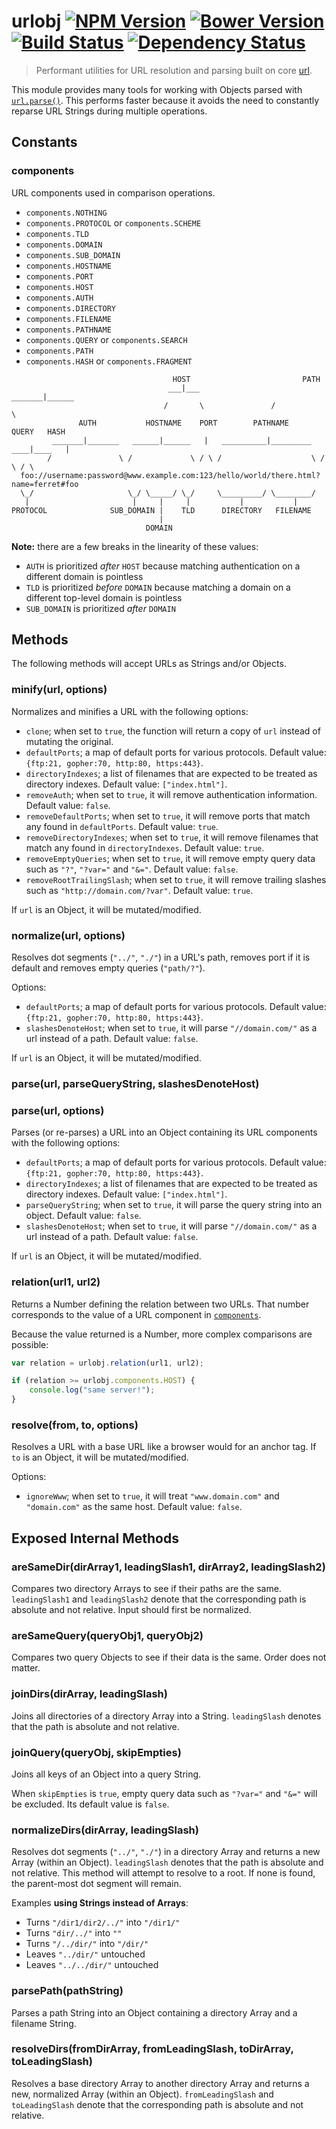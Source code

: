 # urlobj [![NPM Version][npm-image]][npm-url] [![Bower Version][bower-image]][bower-url] [![Build Status][travis-image]][travis-url] [![Dependency Status][david-image]][david-url]

> Performant utilities for URL resolution and parsing built on core [url](https://nodejs.org/api/url.html).

This module provides many tools for working with Objects parsed with [`url.parse()`](https://nodejs.org/api/url.html#url_url_parse_urlstr_parsequerystring_slashesdenotehost). This performs faster because it avoids the need to constantly reparse URL Strings during multiple operations.

## Constants

### components

URL components used in comparison operations.

* `components.NOTHING`
* `components.PROTOCOL` or `components.SCHEME`
* `components.TLD`
* `components.DOMAIN`
* `components.SUB_DOMAIN`
* `components.HOSTNAME`
* `components.PORT`
* `components.HOST`
* `components.AUTH`
* `components.DIRECTORY`
* `components.FILENAME`
* `components.PATHNAME`
* `components.QUERY` or `components.SEARCH`
* `components.PATH`
* `components.HASH` or `components.FRAGMENT`

```
                                    HOST                         PATH
                                   ___|___                 _______|______
                                  /       \               /              \
               AUTH           HOSTNAME    PORT        PATHNAME          QUERY   HASH
         _______|_______   ______|______   |   __________|_________   ____|____   |
        /               \ /             \ / \ /                    \ /         \ / \
  foo://username:password@www.example.com:123/hello/world/there.html?name=ferret#foo
  \_/                     \_/ \_____/ \_/     \_________/ \________/
   |                       |     |     |           |           |
PROTOCOL              SUB_DOMAIN |    TLD      DIRECTORY   FILENAME
                                 |
                              DOMAIN
```

**Note:** there are a few breaks in the linearity of these values:

* `AUTH` is prioritized *after* `HOST` because matching authentication on a different domain is pointless
* `TLD` is prioritized *before* `DOMAIN` because matching a domain on a different top-level domain is pointless
* `SUB_DOMAIN` is prioritized *after* `DOMAIN`

## Methods

The following methods will accept URLs as Strings and/or Objects.

### minify(url, options)
Normalizes and minifies a URL with the following options:

* `clone`; when set to `true`, the function will return a copy of `url` instead of mutating the original.
* `defaultPorts`; a map of default ports for various protocols. Default value: `{ftp:21, gopher:70, http:80, https:443}`.
* `directoryIndexes`; a list of filenames that are expected to be treated as directory indexes. Default value: `["index.html"]`.
* `removeAuth`; when set to `true`, it will remove authentication information. Default value: `false`.
* `removeDefaultPorts`; when set to `true`, it will remove ports that match any found in `defaultPorts`. Default value: `true`.
* `removeDirectoryIndexes`; when set to `true`, it will remove filenames that match any found in `directoryIndexes`. Default value: `true`.
* `removeEmptyQueries`; when set to `true`, it will remove empty query data such as `"?"`, `"?var="` and `"&="`. Default value: `false`.
* `removeRootTrailingSlash`; when set to `true`, it will remove trailing slashes such as `"http://domain.com/?var"`. Default value: `true`.

If `url` is an Object, it will be mutated/modified.

### normalize(url, options)
Resolves dot segments (`"../"`, `"./"`) in a URL's path, removes port if it is default and removes empty queries (`"path/?"`).

Options:

* `defaultPorts`; a map of default ports for various protocols. Default value: `{ftp:21, gopher:70, http:80, https:443}`.
* `slashesDenoteHost`; when set to `true`, it will parse `"//domain.com/"` as a url instead of a path. Default value: `false`.

If `url` is an Object, it will be mutated/modified.

### parse(url, parseQueryString, slashesDenoteHost)
### parse(url, options)
Parses (or re-parses) a URL into an Object containing its URL components with the following options:

* `defaultPorts`; a map of default ports for various protocols. Default value: `{ftp:21, gopher:70, http:80, https:443}`.
* `directoryIndexes`; a list of filenames that are expected to be treated as directory indexes. Default value: `["index.html"]`.
* `parseQueryString`; when set to `true`, it will parse the query string into an object. Default value: `false`.
* `slashesDenoteHost`; when set to `true`, it will parse `"//domain.com/"` as a url instead of a path. Default value: `false`.

If `url` is an Object, it will be mutated/modified.

### relation(url1, url2)
Returns a Number defining the relation between two URLs. That number corresponds to the value of a URL component in [`components`](#components).

Because the value returned is a Number, more complex comparisons are possible:

```js
var relation = urlobj.relation(url1, url2);

if (relation >= urlobj.components.HOST) {
	console.log("same server!");
}
```

### resolve(from, to, options)
Resolves a URL with a base URL like a browser would for an anchor tag. If `to` is an Object, it will be mutated/modified.

Options:

* `ignoreWww`; when set to `true`, it will treat `"www.domain.com"` and `"domain.com"` as the same host. Default value: `false`.

## Exposed Internal Methods

### areSameDir(dirArray1, leadingSlash1, dirArray2, leadingSlash2)
Compares two directory Arrays to see if their paths are the same. `leadingSlash1` and `leadingSlash2` denote that the corresponding path is absolute and not relative. Input should first be normalized.

### areSameQuery(queryObj1, queryObj2)
Compares two query Objects to see if their data is the same. Order does not matter.

### joinDirs(dirArray, leadingSlash)
Joins all directories of a directory Array into a String. `leadingSlash` denotes that the path is absolute and not relative.

### joinQuery(queryObj, skipEmpties)
Joins all keys of an Object into a query String.

When `skipEmpties` is `true`, empty query data such as `"?var="` and `"&="` will be excluded. Its default value is `false`.

### normalizeDirs(dirArray, leadingSlash)
Resolves dot segments (`"../"`, `"./"`) in a directory Array and returns a new Array (within an Object). `leadingSlash` denotes that the path is absolute and not relative. This method will attempt to resolve to a root. If none is found, the parent-most dot segment will remain.

Examples **using Strings instead of Arrays**:

* Turns `"/dir1/dir2/../"` into `"/dir1/"`
* Turns `"dir/../"` into `""`
* Turns `"/../dir/"` into `"/dir/"`
* Leaves `"../dir/"` untouched
* Leaves `"../../dir/"` untouched

### parsePath(pathString)
Parses a path String into an Object containing a directory Array and a filename String.

### resolveDirs(fromDirArray, fromLeadingSlash, toDirArray, toLeadingSlash)
Resolves a base directory Array to another directory Array and returns a new, normalized Array (within an Object). `fromLeadingSlash` and `toLeadingSlash` denote that the corresponding path is absolute and not relative.


[npm-image]: https://img.shields.io/npm/v/urlobj.svg
[npm-url]: https://npmjs.org/package/urlobj
[bower-image]: https://img.shields.io/bower/v/urlobj.svg
[bower-url]: https://github.com/stevenvachon/urlobj
[travis-image]: https://img.shields.io/travis/stevenvachon/urlobj.svg
[travis-url]: https://travis-ci.org/stevenvachon/urlobj
[david-image]: https://img.shields.io/david/stevenvachon/urlobj.svg
[david-url]: https://david-dm.org/stevenvachon/urlobj
